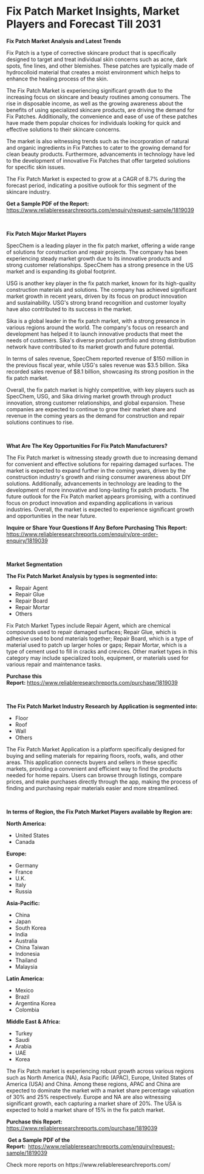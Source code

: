 <p><h1>Fix Patch Market Insights, Market Players and Forecast Till 2031</h1></p><p><strong>Fix Patch Market Analysis and Latest Trends</strong></p>
<p><p>Fix Patch is a type of corrective skincare product that is specifically designed to target and treat individual skin concerns such as acne, dark spots, fine lines, and other blemishes. These patches are typically made of hydrocolloid material that creates a moist environment which helps to enhance the healing process of the skin.</p><p>The Fix Patch Market is experiencing significant growth due to the increasing focus on skincare and beauty routines among consumers. The rise in disposable income, as well as the growing awareness about the benefits of using specialized skincare products, are driving the demand for Fix Patches. Additionally, the convenience and ease of use of these patches have made them popular choices for individuals looking for quick and effective solutions to their skincare concerns.</p><p>The market is also witnessing trends such as the incorporation of natural and organic ingredients in Fix Patches to cater to the growing demand for clean beauty products. Furthermore, advancements in technology have led to the development of innovative Fix Patches that offer targeted solutions for specific skin issues.</p><p>The Fix Patch Market is expected to grow at a CAGR of 8.7% during the forecast period, indicating a positive outlook for this segment of the skincare industry.</p></p>
<p><strong>Get a Sample PDF of the Report:&nbsp;</strong> <a href="https://www.reliableresearchreports.com/enquiry/request-sample/1819039">https://www.reliableresearchreports.com/enquiry/request-sample/1819039</a></p>
<p>&nbsp;</p>
<p><strong>Fix Patch Major Market Players</strong></p>
<p><p>SpecChem is a leading player in the fix patch market, offering a wide range of solutions for construction and repair projects. The company has been experiencing steady market growth due to its innovative products and strong customer relationships. SpecChem has a strong presence in the US market and is expanding its global footprint.</p><p>USG is another key player in the fix patch market, known for its high-quality construction materials and solutions. The company has achieved significant market growth in recent years, driven by its focus on product innovation and sustainability. USG's strong brand recognition and customer loyalty have also contributed to its success in the market.</p><p>Sika is a global leader in the fix patch market, with a strong presence in various regions around the world. The company's focus on research and development has helped it to launch innovative products that meet the needs of customers. Sika's diverse product portfolio and strong distribution network have contributed to its market growth and future potential.</p><p>In terms of sales revenue, SpecChem reported revenue of $150 million in the previous fiscal year, while USG's sales revenue was $3.5 billion. Sika recorded sales revenue of $8.1 billion, showcasing its strong position in the fix patch market.</p><p>Overall, the fix patch market is highly competitive, with key players such as SpecChem, USG, and Sika driving market growth through product innovation, strong customer relationships, and global expansion. These companies are expected to continue to grow their market share and revenue in the coming years as the demand for construction and repair solutions continues to rise.</p></p>
<p>&nbsp;</p>
<p><strong>What Are The Key Opportunities For Fix Patch Manufacturers?</strong></p>
<p><p>The Fix Patch market is witnessing steady growth due to increasing demand for convenient and effective solutions for repairing damaged surfaces. The market is expected to expand further in the coming years, driven by the construction industry's growth and rising consumer awareness about DIY solutions. Additionally, advancements in technology are leading to the development of more innovative and long-lasting fix patch products. The future outlook for the Fix Patch market appears promising, with a continued focus on product innovation and expanding applications in various industries. Overall, the market is expected to experience significant growth and opportunities in the near future.</p></p>
<p><strong>Inquire or Share Your Questions If Any Before Purchasing This Report:</strong> <a href="https://www.reliableresearchreports.com/enquiry/pre-order-enquiry/1819039">https://www.reliableresearchreports.com/enquiry/pre-order-enquiry/1819039</a></p>
<p>&nbsp;</p>
<p><strong>Market Segmentation</strong></p>
<p><strong>The Fix Patch Market Analysis by types is segmented into:</strong></p>
<p><ul><li>Repair Agent</li><li>Repair Glue</li><li>Repair Board</li><li>Repair Mortar</li><li>Others</li></ul></p>
<p><p>Fix Patch Market Types include Repair Agent, which are chemical compounds used to repair damaged surfaces; Repair Glue, which is adhesive used to bond materials together; Repair Board, which is a type of material used to patch up larger holes or gaps; Repair Mortar, which is a type of cement used to fill in cracks and crevices. Other market types in this category may include specialized tools, equipment, or materials used for various repair and maintenance tasks.</p></p>
<p><strong>Purchase this Report:&nbsp;</strong><a href="https://www.reliableresearchreports.com/purchase/1819039">https://www.reliableresearchreports.com/purchase/1819039</a></p>
<p>&nbsp;</p>
<p><strong>The Fix Patch Market Industry Research by Application is segmented into:</strong></p>
<p><ul><li>Floor</li><li>Roof</li><li>Wall</li><li>Others</li></ul></p>
<p><p>The Fix Patch Market Application is a platform specifically designed for buying and selling materials for repairing floors, roofs, walls, and other areas. This application connects buyers and sellers in these specific markets, providing a convenient and efficient way to find the products needed for home repairs. Users can browse through listings, compare prices, and make purchases directly through the app, making the process of finding and purchasing repair materials easier and more streamlined.</p></p>
<p>&nbsp;</p>
<p><strong>In terms of Region, the Fix Patch Market Players available by Region are:</strong></p>
<p>
    <p> <strong> North America: </strong>
        <ul>
            <li>United States</li>
            <li>Canada</li>
        </ul>
        </p> 
    <p> <strong> Europe: </strong>
        <ul>
            <li>Germany</li>
            <li>France</li>
            <li>U.K.</li>
            <li>Italy</li>
            <li>Russia</li>
        </ul>
        </p> 
    <p> <strong> Asia-Pacific: </strong>
        <ul>
            <li>China</li>
            <li>Japan</li>
            <li>South Korea</li>
            <li>India</li>
            <li>Australia</li>
            <li>China Taiwan</li>
            <li>Indonesia</li>
            <li>Thailand</li>
            <li>Malaysia</li>
        </ul>
        </p> 
    <p> <strong> Latin America: </strong>
        <ul>
            <li>Mexico</li>
            <li>Brazil</li>
            <li>Argentina Korea</li>
            <li>Colombia</li>
        </ul>
        </p> 
    <p> <strong> Middle East & Africa: </strong>
        <ul>
            <li>Turkey</li>
            <li>Saudi</li>
            <li>Arabia</li>
            <li>UAE</li>
            <li>Korea</li>
        </ul>
    </p>
    </p>
<p><p>The Fix Patch market is experiencing robust growth across various regions such as North America (NA), Asia Pacific (APAC), Europe, United States of America (USA) and China. Among these regions, APAC and China are expected to dominate the market with a market share percentage valuation of 30% and 25% respectively. Europe and NA are also witnessing significant growth, each capturing a market share of 20%. The USA is expected to hold a market share of 15% in the fix patch market.</p></p>
<p><strong>Purchase this Report: </strong><a href="https://www.reliableresearchreports.com/purchase/1819039">https://www.reliableresearchreports.com/purchase/1819039</a></p>
<p>&nbsp;<strong>Get a Sample PDF of the Report:&nbsp;&nbsp;</strong><a href="https://www.reliableresearchreports.com/enquiry/request-sample/1819039">https://www.reliableresearchreports.com/enquiry/request-sample/1819039</a></p>
<p><strong></strong></p>
<p>Check more reports on https://www.reliableresearchreports.com/</p>